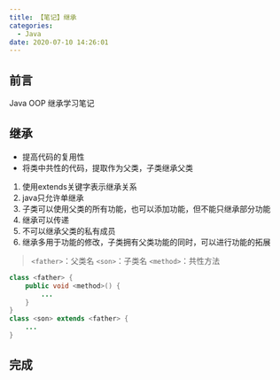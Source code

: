 ```yaml
---
title: 【笔记】继承
categories:
  - Java
date: 2020-07-10 14:26:01
---
```


## 前言

Java OOP 继承学习笔记

<!-- more -->

## 继承

- 提高代码的复用性
- 将类中共性的代码，提取作为父类，子类继承父类

1. 使用extends关键字表示继承关系
2. java只允许单继承
3. 子类可以使用父类的所有功能，也可以添加功能，但不能只继承部分功能
4. 继承可以传递
5. 不可以继承父类的私有成员
6. 继承多用于功能的修改，子类拥有父类功能的同时，可以进行功能的拓展

> `<father>`：父类名
> `<son>`：子类名
> `<method>`：共性方法

``` java
class <father> {
    public void <method>() {
        ...
    }
}
class <son> extends <father> {
    ...
}
```

## 完成

